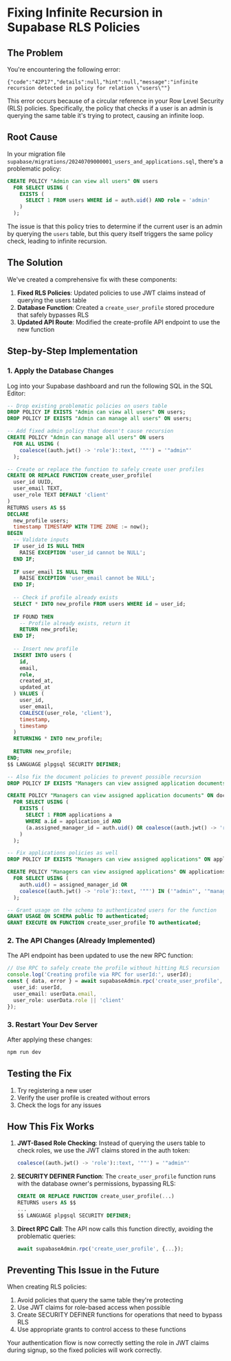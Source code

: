 # Fixing Infinite Recursion in Supabase RLS Policies

## The Problem

You're encountering the following error:
```
{"code":"42P17","details":null,"hint":null,"message":"infinite recursion detected in policy for relation \"users\""}
```

This error occurs because of a circular reference in your Row Level Security (RLS) policies. Specifically, the policy that checks if a user is an admin is querying the same table it's trying to protect, causing an infinite loop.

## Root Cause

In your migration file `supabase/migrations/20240709000001_users_and_applications.sql`, there's a problematic policy:

```sql
CREATE POLICY "Admin can view all users" ON users
  FOR SELECT USING (
    EXISTS (
      SELECT 1 FROM users WHERE id = auth.uid() AND role = 'admin'
    )
  );
```

The issue is that this policy tries to determine if the current user is an admin by querying the `users` table, but this query itself triggers the same policy check, leading to infinite recursion.

## The Solution

We've created a comprehensive fix with these components:

1. **Fixed RLS Policies**: Updated policies to use JWT claims instead of querying the users table
2. **Database Function**: Created a `create_user_profile` stored procedure that safely bypasses RLS
3. **Updated API Route**: Modified the create-profile API endpoint to use the new function

## Step-by-Step Implementation

### 1. Apply the Database Changes

Log into your Supabase dashboard and run the following SQL in the SQL Editor:

```sql
-- Drop existing problematic policies on users table
DROP POLICY IF EXISTS "Admin can view all users" ON users;
DROP POLICY IF EXISTS "Admin can manage all users" ON users;

-- Add fixed admin policy that doesn't cause recursion
CREATE POLICY "Admin can manage all users" ON users
  FOR ALL USING (
    coalesce((auth.jwt() -> 'role')::text, '""') = '"admin"'
  );

-- Create or replace the function to safely create user profiles
CREATE OR REPLACE FUNCTION create_user_profile(
  user_id UUID,
  user_email TEXT,
  user_role TEXT DEFAULT 'client'
)
RETURNS users AS $$
DECLARE
  new_profile users;
  timestamp TIMESTAMP WITH TIME ZONE := now();
BEGIN
  -- Validate inputs
  IF user_id IS NULL THEN
    RAISE EXCEPTION 'user_id cannot be NULL';
  END IF;
  
  IF user_email IS NULL THEN
    RAISE EXCEPTION 'user_email cannot be NULL';
  END IF;
  
  -- Check if profile already exists
  SELECT * INTO new_profile FROM users WHERE id = user_id;
  
  IF FOUND THEN
    -- Profile already exists, return it
    RETURN new_profile;
  END IF;
  
  -- Insert new profile
  INSERT INTO users (
    id,
    email,
    role,
    created_at,
    updated_at
  ) VALUES (
    user_id,
    user_email,
    COALESCE(user_role, 'client'),
    timestamp,
    timestamp
  )
  RETURNING * INTO new_profile;
  
  RETURN new_profile;
END;
$$ LANGUAGE plpgsql SECURITY DEFINER;

-- Also fix the document policies to prevent possible recursion
DROP POLICY IF EXISTS "Managers can view assigned application documents" ON documents;

CREATE POLICY "Managers can view assigned application documents" ON documents
  FOR SELECT USING (
    EXISTS (
      SELECT 1 FROM applications a
      WHERE a.id = application_id AND 
      (a.assigned_manager_id = auth.uid() OR coalesce((auth.jwt() -> 'role')::text, '""') IN ('"admin"', '"manager"'))
    )
  );

-- Fix applications policies as well
DROP POLICY IF EXISTS "Managers can view assigned applications" ON applications;

CREATE POLICY "Managers can view assigned applications" ON applications
  FOR SELECT USING (
    auth.uid() = assigned_manager_id OR
    coalesce((auth.jwt() -> 'role')::text, '""') IN ('"admin"', '"manager"')
  );

-- Grant usage on the schema to authenticated users for the function
GRANT USAGE ON SCHEMA public TO authenticated;
GRANT EXECUTE ON FUNCTION create_user_profile TO authenticated;
```

### 2. The API Changes (Already Implemented)

The API endpoint has been updated to use the new RPC function:

```typescript
// Use RPC to safely create the profile without hitting RLS recursion
console.log('Creating profile via RPC for userId:', userId);
const { data, error } = await supabaseAdmin.rpc('create_user_profile', {
  user_id: userId,
  user_email: userData.email,
  user_role: userData.role || 'client'
});
```

### 3. Restart Your Dev Server

After applying these changes:

```bash
npm run dev
```

## Testing the Fix

1. Try registering a new user
2. Verify the user profile is created without errors
3. Check the logs for any issues

## How This Fix Works

1. **JWT-Based Role Checking**: Instead of querying the users table to check roles, we use the JWT claims stored in the auth token:
   ```sql
   coalesce((auth.jwt() -> 'role')::text, '""') = '"admin"'
   ```

2. **SECURITY DEFINER Function**: The `create_user_profile` function runs with the database owner's permissions, bypassing RLS:
   ```sql
   CREATE OR REPLACE FUNCTION create_user_profile(...) 
   RETURNS users AS $$ 
   ... 
   $$ LANGUAGE plpgsql SECURITY DEFINER;
   ```

3. **Direct RPC Call**: The API now calls this function directly, avoiding the problematic queries:
   ```typescript
   await supabaseAdmin.rpc('create_user_profile', {...});
   ```

## Preventing This Issue in the Future

When creating RLS policies:

1. Avoid policies that query the same table they're protecting
2. Use JWT claims for role-based access when possible
3. Create SECURITY DEFINER functions for operations that need to bypass RLS
4. Use appropriate grants to control access to these functions

Your authentication flow is now correctly setting the role in JWT claims during signup, so the fixed policies will work correctly. 